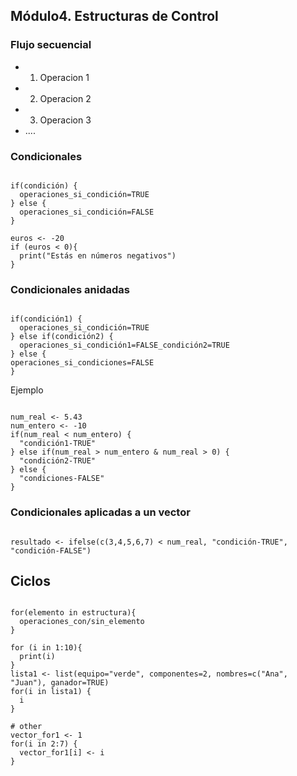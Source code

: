 ## Módulo4. Estructuras de Control
### Flujo secuencial
- 1. Operacion 1
- 2. Operacion 2
- 3. Operacion 3
- ....

### Condicionales
<pre><code>
if(condición) {
  operaciones_si_condición=TRUE
} else {
  operaciones_si_condición=FALSE
}

euros <- -20
if (euros < 0){
  print("Estás en números negativos")
}
</code></pre>

### Condicionales anidadas
<pre><code>
if(condición1) {
  operaciones_si_condición=TRUE
} else if(condición2) {
  operaciones_si_condición1=FALSE_condición2=TRUE
} else { 
operaciones_si_condiciones=FALSE
}
</code></pre>

Ejemplo
<pre><code>
num_real <- 5.43
num_entero <- -10
if(num_real < num_entero) {
  "condición1-TRUE"
} else if(num_real > num_entero & num_real > 0) {
  "condición2-TRUE"
} else {
  "condiciones-FALSE"
}
</code></pre>

### Condicionales aplicadas a un vector
<pre><code>
resultado <- ifelse(c(3,4,5,6,7) < num_real, "condición-TRUE", "condición-FALSE")
</code></pre>

## Ciclos
<pre><code>
for(elemento in estructura){
  operaciones_con/sin_elemento
}

for (i in 1:10){
  print(i)
}
lista1 <- list(equipo="verde", componentes=2, nombres=c("Ana", "Juan"), ganador=TRUE) 
for(i in lista1) {
  i
}

# other
vector_for1 <- 1
for(i in 2:7) {
  vector_for1[i] <- i
}
</code></pre>


